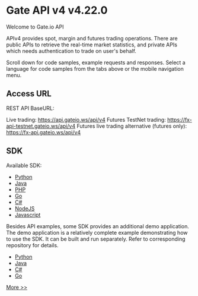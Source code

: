 # Gate API v4 v4.22.0
Welcome to Gate.io API

APIv4 provides spot, margin and futures trading operations. There are public APIs to retrieve the real-time market statistics, and private APIs which needs authentication to trade on user's behalf.

Scroll down for code samples, example requests and responses. Select a language for code samples from the tabs above or the mobile navigation menu.

## Access URL
REST API BaseURL:

Live trading: https://api.gateio.ws/api/v4
Futures TestNet trading: https://fx-api-testnet.gateio.ws/api/v4
Futures live trading alternative (futures only): https://fx-api.gateio.ws/api/v4
## SDK
Available SDK:

- [Python](https://github.com/gateio/gateapi-python "Python")
- [Java](https://github.com/gateio/gateapi-java "Java")
- [PHP](https://github.com/gateio/gateapi-php "PHP")
- [Go](https://github.com/gateio/gateapi-go "Go")
- [C#](https://github.com/gateio/gateapi-csharp "C#")
- [NodeJS](https://github.com/gateio/gateapi-nodejs "NodeJS")
- [Javascript](https://github.com/gateio/gateapi-js "Javascript")

Besides API examples, some SDK provides an additional demo application. The demo application is a relatively complete example demonstrating how to use the SDK. It can be built and run separately. Refer to corresponding repository for details.

- [Python](https://github.com/gateio/gateapi-python/tree/master/example "Python")
- [Java](https://github.com/gateio/gateapi-java/tree/master/example "Java")
- [C#](https://github.com/gateio/gateapi-csharp/tree/master/example "C#")
- [Go](https://github.com/gateio/gateapi-go/tree/master/_example "Go")

[More >>](https://www.gate.io/docs/developers/apiv4/en/ "More >>")
